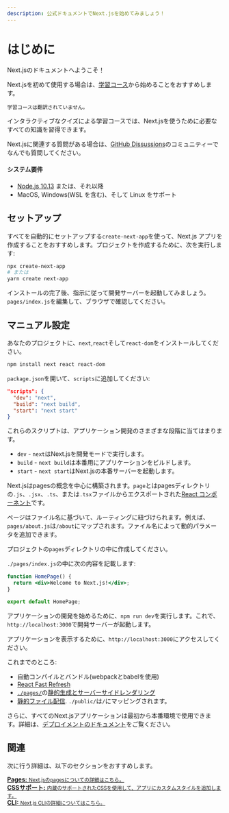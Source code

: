 ```yaml
---
description: 公式ドキュメントでNext.jsを始めてみましょう！ 
---
```


# はじめに

Next.jsのドキュメントへようこそ！

Next.jsを初めて使用する場合は、[学習コース](https://nextjs.org/learn/basics/getting-started)から始めることをおすすめします。

`学習コースは翻訳されていません。`

インタラクティブなクイズによる学習コースでは、Next.jsを使うために必要なすべての知識を習得できます。

Next.jsに関連する質問がある場合は、[GitHub Dissussions](https://github.com/zeit/next.js/discussions)のコミュニティーでなんでも質問してください。

#### システム要件

- [Node.js 10.13](https://nodejs.org/) または、それ以降
- MacOS, Windows(WSL を含む)、そして Linux をサポート

## セットアップ

すべてを自動的にセットアップする`create-next-app`を使って、Next.js アプリを作成することをおすすめします。プロジェクトを作成するために、次を実行します:

```bash
npx create-next-app
# または
yarn create next-app
```

インストールの完了後、指示に従って開発サーバーを起動してみましょう。`pages/index.js`を編集して、ブラウザで確認してください。

## マニュアル設定

あなたのプロジェクトに、`next`,`react`そして`react-dom`をインストールしてください。

```bash
npm install next react react-dom
```

`package.json`を開いて、`scripts`に追加してください:

```json
"scripts": {
  "dev": "next",
  "build": "next build",
  "start": "next start"
}
```

これらのスクリプトは、アプリケーション開発のさまざまな段階に当てはまります。

- `dev` - `next`はNext.jsを開発モードで実行します。
- `build` - `next build`は本番用にアプリケーションをビルドします。
- `start` - `next start`はNext.jsの本番サーバーを起動します。

Next.jsはpagesの概念を中心に構築されます。`page`とはpagesディレクトリの`.js`、`.jsx`、`.ts`、または`.tsx`ファイルからエクスポートされた[React コンポーネント](https://ja.reactjs.org/docs/components-and-props.html)です。

ページはファイル名に基づいて、ルーティングに紐づけられます。例えば、`pages/about.js`は`/about`にマップされます。ファイル名によって動的パラメータを追加できます。

プロジェクトの`pages`ディレクトリの中に作成してください。

`./pages/index.js`の中に次の内容を記載します:

```jsx
function HomePage() {
  return <div>Welcome to Next.js!</div>;
}

export default HomePage;
```

アプリケーションの開発を始めるために、`npm run dev`を実行します。これで、`http://localhost:3000`で開発サーバーが起動します。

アプリケーションを表示するために、`http://localhost:3000`にアクセスしてください。

これまでのところ:

- 自動コンパイルとバンドル(webpackとbabelを使用)
- [React Fast Refresh](https://nextjs.org/blog/next-9-4#fast-refresh)
- [`./pages/`](/docs/basic-features/pages.md)の[静的生成とサーバーサイドレンダリング](/docs/basic-features/data-fetching.md)
- [静的ファイル配信](/docs/basic-features/static-file-serving.md). `./public/`は`/`にマッピングされます。

さらに、すべてのNext.jsアプリケーションは最初から本番環境で使用できます。詳細は、[デプロイメントのドキュメント](/docs/deployment.md)をご覧ください。

## 関連

次に行う詳細は、以下のセクションをおすすめします。

<div class="card">
  <a href="/docs/basic-features/pages.md">
    <b>Pages:</b>
    <small>Next.jsのpagesについての詳細はこちら。</small>
  </a>
</div>

<div class="card">
  <a href="/docs/basic-features/built-in-css-support.md">
    <b>CSSサポート:</b>
    <small>内蔵のサポートされたCSSを使用して、アプリにカスタムスタイルを追加します。</small>
  </a>
</div>

<div class="card">
  <a href="/docs/api-reference/cli.md">
    <b>CLI:</b>
    <small>Next.js CLIの詳細についてはこちら。</small>
  </a>
</div>
